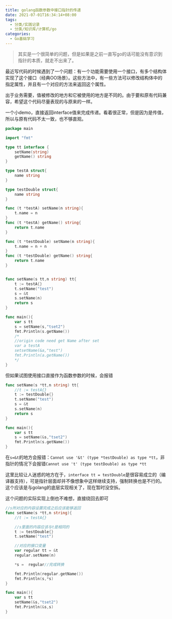 ```yaml
---
title: golang函数参数中接口指针的传递
date: 2021-07-01T16:34:14+08:00
tags:
  - 分类/实践记录
  - 分类/知识库/计算机/go
categories:
  - Go基础学习
---
```


> 其实是一个很简单的问题，但是如果是之前一直写go的话可能没有意识到指针的本质，就走不出来了。

最近写代码的时候遇到了一个问题：有一个功能需要使用一个接口，有多个结构体实现了这个接口（经典OO场景）。这些方法中，有一些方法可以修改结构体中的指定属性，并且有一个对应的方法来返回这个属性。

出于业务需要，值被修改的地方和它被使用的地方是不同的。由于要和原有代码兼容，希望这个代码尽量表现的与原来的一样。

一个小demo，直接返回interface值来完成传递。看着很正常，但是因为是传值，所以与原有代码不太一致，也不够直观。

```go
package main

import "fmt"

type tt interface {
	setName(string)
	getName() string
}

type testA struct{
	name string
}

type testDouble struct{
	name string
}

func (t *testA) setName(n string){
	t.name = n
}
func (t *testA) getName() string{
	return t.name
}

func (t *testDouble) setName(n string){
	t.name = n + n
}
func (t *testDouble) getName() string{
	return t.name
}


func setName(s tt,n string) tt{
	t := testA{}
	t.setName("test")
	s = &t
	s.setName(n)
	return s
}

func main(){
	var s tt
	s = setName(s,"tset2")
	fmt.Println(s.getName())
    /*
    //origin code need get Name after set
	var a testA
	setsetName(&a,"test")
	fmt.Println(a.getName())
    */
}
```

但如果试图使用接口直接作为函数参数的时候，会报错
```go
func setName(s *tt,n string) tt{
	//t := testA{}
	t := testDouble{}
	t.setName("test")
	s = &t
	s.setName(n)
	return s
}

func main(){
	var s tt
	s = setName(&s,"tset2")
	fmt.Println(s.getName())
}

```
在`s=&t`的地方会报错：`Cannot use '&t' (type *testDouble) as type *tt`，非指针的情况下会报错`Cannot use 't' (type testDouble) as type *tt`

这里比较让人迷惑的地方在于，`interface tt = testDouble`是很容易成立的（编译器支持），可是指针层面却并不像想象中这样继续支持，强制转换也是不行的。这个应该是与golang的底层实现相关了，现在暂时没空拆。

这个问题的实际实现上倒也不难想，直接绕回去即可

```go
//s所对应的内容设置完成之后应该能够返回
func setName(s *tt,n string){
	//t := testA{}

	//s里面的内容应该与t是相同的
	t := testDouble{}
	t.setName("test")

	//对应的接口变量
	var regular tt = &t
	regular.setName(n)

	*s =  regular//完成转换

	fmt.Println(regular.getName())
	fmt.Println(s,*s)
}

func main(){
	var s tt
	setName(&s,"tset2")
	fmt.Println(&s,s)
}

```